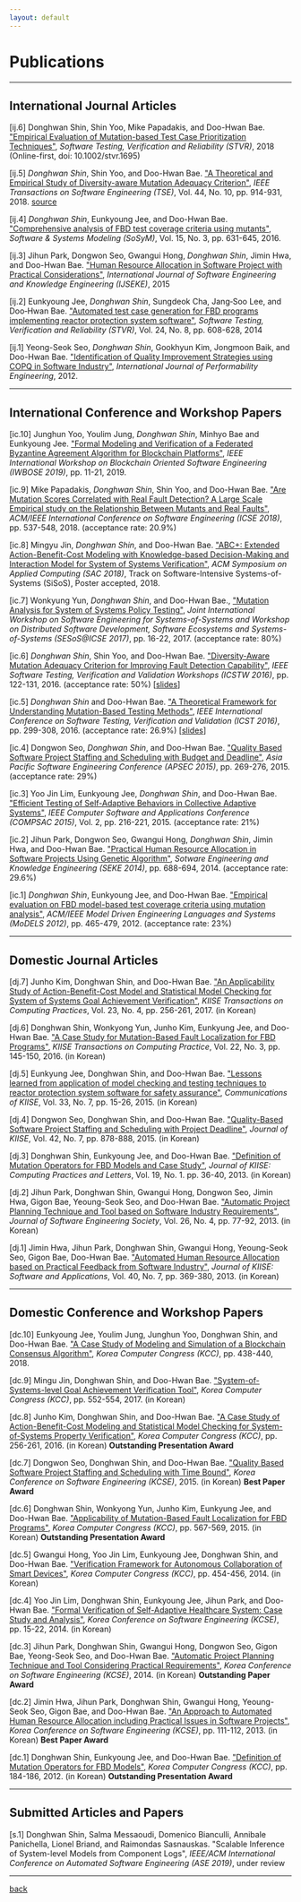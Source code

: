 ```yaml
---
layout: default
---
```


# Publications

* * *

## International Journal Articles
[ij.6] Donghwan Shin, Shin Yoo, Mike Papadakis, and Doo-Hwan Bae. ["Empirical Evaluation of Mutation-based Test Case Prioritization Techniques"](https://onlinelibrary.wiley.com/doi/abs/10.1002/stvr.1695), *Software Testing, Verification and Reliability (STVR)*, 2018 (Online-first, doi: 10.1002/stvr.1695) 

[ij.5]	*Donghwan Shin*, Shin Yoo, and Doo-Hwan Bae. ["A Theoretical and Empirical Study of Diversity-aware Mutation Adequacy Criterion"](http://ieeexplore.ieee.org/document/7994647/), *IEEE Transactions on Software Engineering (TSE)*, Vol. 44, No. 10, pp. 914-931, 2018. [source](https://github.com/donghwan-shin/Diversity-aware-Mutation-Testing)

[ij.4] *Donghwan Shin*, Eunkyoung Jee, and Doo-Hwan Bae. ["Comprehensive analysis of FBD test coverage criteria using mutants"](https://rdcu.be/6eVL), *Software & Systems Modeling (SoSyM)*, Vol. 15, No. 3, pp. 631-645, 2016.

[ij.3]	Jihun Park, Dongwon Seo, Gwangui Hong, *Donghwan Shin*, Jimin Hwa, and Doo-Hwan Bae. ["Human Resource Allocation in Software Project with Practical Considerations"](http://www.worldscientific.com/doi/abs/10.1142/S021819401540001X), *International Journal of Software Engineering and Knowledge Engineering (IJSEKE)*, 2015

[ij.2]	Eunkyoung Jee, *Donghwan Shin*, Sungdeok Cha, Jang‐Soo Lee, and Doo‐Hwan Bae. ["Automated test case generation for FBD programs implementing reactor protection system software"](http://onlinelibrary.wiley.com/doi/10.1002/stvr.1548/full), *Software Testing, Verification and Reliability (STVR)*, Vol. 24, No. 8, pp. 608-628, 2014

[ij.1]	Yeong-Seok Seo, *Donghwan Shin*, Gookhyun Kim, Jongmoon Baik, and Doo-Hwan Bae. ["Identification of Quality Improvement Strategies using COPQ in Software Industry"](https://www.researchgate.net/profile/Donghwan_Shin/publication/274084972_Identification_of_Quality_Improvement_Strategies_using_COPQ_in_Software_Industry/links/55163f0a0cf2f7d80a36aa21.pdf), *International Journal of Performability Engineering*, 2012.

* * *

## International Conference and Workshop Papers

[ic.10]	Junghun Yoo, Youlim Jung, *Donghwan Shin*, Minhyo Bae and Eunkyoung Jee. ["Formal Modeling and Verification of a Federated Byzantine Agreement Algorithm for Blockchain Platforms"](https://ieeexplore.ieee.org/document/8666514), *IEEE International Workshop on Blockchain Oriented Software Engineering (IWBOSE 2019)*, pp. 11-21, 2019.

[ic.9]	Mike Papadakis, *Donghwan Shin*, Shin Yoo, and Doo-Hwan Bae. ["Are Mutation Scores Correlated with Real Fault Detection? A Large Scale Empirical study on the Relationship Between Mutants and Real Faults"](https://dl.acm.org/citation.cfm?doid=3180155.3180183), *ACM/IEEE International Conference on Software Engineering (ICSE 2018)*, pp. 537-548, 2018. (acceptance rate: 20.9%)

[ic.8]	Mingyu Jin, *Donghwan Shin*, and Doo-Hwan Bae. ["ABC+: Extended Action-Benefit-Cost Modeling with Knowledge-based Decision-Making and Interaction Model for System of Systems Verification"](https://doi.org/10.1145/3167132.3167426), *ACM Symposium on Applied Computing (SAC 2018)*, Track on Software-Intensive Systems-of-Systems (SiSoS), Poster accepted, 2018.

[ic.7]	Wonkyung Yun, *Donghwan Shin*, and Doo-Hwan Bae., ["Mutation Analysis for System of Systems Policy Testing"](http://dl.acm.org/citation.cfm?id=3103200), *Joint International Workshop on Software Engineering for Systems-of-Systems and Workshop on Distributed Software Development, Software Ecosystems and Systems-of-Systems (SESoS@ICSE 2017)*, pp. 16-22, 2017. (acceptance rate: 80%)

[ic.6]	*Donghwan Shin*, Shin Yoo, and Doo-Hwan Bae. ["Diversity-Aware Mutation Adequacy Criterion for Improving Fault Detection Capability"](https://doi.org/10.1109/ICSTW.2016.37), *IEEE Software Testing, Verification and Validation Workshops (ICSTW 2016)*, pp. 122-131, 2016. (acceptance rate: 50%) [[slides](http://www.slideshare.net/Donghwan_Shin/diversityaware-mutation-adequacy-criterion-for-improving-fault-detection-capability)]

[ic.5]	*Donghwan Shin* and Doo-Hwan Bae. ["A Theoretical Framework for Understanding Mutation-Based Testing Methods"](https://doi.org/10.1109/ICST.2016.22), *IEEE International Conference on Software Testing, Verification and Validation (ICST 2016)*, pp. 299-308, 2016. (acceptance rate: 26.9%) [[slides](http://www.slideshare.net/Donghwan_Shin/a-theoretical-framework-for-understanding-mutationbased-testing-methods-61359215)]

[ic.4]	Dongwon Seo, *Donghwan Shin*, and Doo-Hwan Bae. ["Quality Based Software Project Staffing and Scheduling with Budget and Deadline"](http://ceur-ws.org/Vol-1519/paper12.pdf), *Asia Pacific Software Engineering Conference (APSEC 2015)*, pp. 269-276, 2015. (acceptance rate: 29%)

[ic.3]	Yoo Jin Lim, Eunkyoung Jee, *Donghwan Shin*, and Doo-Hwan Bae. ["Efficient Testing of Self-Adaptive Behaviors in Collective Adaptive Systems"](https://doi.org/10.1109/COMPSAC.2015.131), *IEEE Computer Software and Applications Conference (COMPSAC 2015)*, Vol. 2, pp. 216-221, 2015. (acceptance rate: 21%)

[ic.2]	Jihun Park, Dongwon Seo, Gwangui Hong, *Donghwan Shin*, Jimin Hwa, and Doo-Hwan Bae. ["Practical Human Resource Allocation in Software Projects Using Genetic Algorithm"](https://www.researchgate.net/profile/Reema_Ahmad2/post/Which_algorithm_is_best_for_human_resource_allocation/attachment/59d632b979197b80779906fc/AS:371566182453249@1465599689675/download/Practical+Human+Resource+Allocation+in+Software+Projects+Using+Genetic+algorithm.pdf), *Sotware Engineering and Knowledge Engineering (SEKE 2014)*, pp. 688-694, 2014. (acceptance rate: 29.6%)

[ic.1]	*Donghwan Shin*, Eunkyoung Jee, and Doo-Hwan Bae. ["Empirical evaluation on FBD model-based test coverage criteria using mutation analysis"](https://doi.org/10.1007/978-3-642-33666-9_30), *ACM/IEEE Model Driven Engineering Languages and Systems (MoDELS 2012)*, pp. 465-479, 2012. (acceptance rate: 23%)

* * *

## Domestic Journal Articles

[dj.7]	Junho Kim, Donghwan Shin, and Doo-Hwan Bae. ["An Applicability Study of Action-Benefit-Cost Model and Statistical Model Checking for System of Systems Goal Achievement Verification"](https://www.dbpia.co.kr/Journal/ArticleDetail/NODE07153954), *KIISE Transactions on Computing Practices*, Vol. 23, No. 4, pp. 256-261, 2017. (in Korean)

[dj.6]	Donghwan Shin, Wonkyong Yun, Junho Kim, Eunkyung Jee, and Doo-Hwan Bae. ["A Case Study for Mutation-Based Fault Localization for FBD Programs"](http://www.dbpia.co.kr/Journal/ArticleDetail/NODE06617094), *KIISE Transactions on Computing Practice*, Vol. 22, No. 3, pp. 145-150, 2016. (in Korean)

[dj.5]	Eunkyung Jee, Donghwan Shin, and Doo-Hwan Bae. ["Lessons learned from application of model checking and testing techniques to reactor protection system software for safety assurance"](http://www.dbpia.co.kr/Article/NODE06384203), *Communications of KIISE*, Vol. 33, No. 7, pp. 15-26, 2015. (in Korean)

[dj.4]	Dongwon Seo, Donghwan Shin, and Doo-Hwan Bae. ["Quality-Based Software Project Staffing and Scheduling with Project Deadline"](http://www.dbpia.co.kr/Journal/ArticleDetail/NODE06381346), *Journal of KIISE*, Vol. 42, No. 7, pp. 878-888, 2015. (in Korean)

[dj.3]	Donghwan Shin, Eunkyoung Jee, and Doo-Hwan Bae. ["Definition of Mutation Operators for FBD Models and Case Study"](http://se.kaist.ac.kr/ekjee/paper/JKIISE2013-donghwan.pdf), *Journal of KIISE: Computing Practices and Letters*, Vol. 19, No. 1. pp. 36-40, 2013. (in Korean)

[dj.2]	Jihun Park, Donghwan Shin, Gwangui Hong, Dongwon Seo, Jimin Hwa, Gigon Bae, Yeoung-Seok Seo, and Doo-Hwan Bae. ["Automatic Project Planning Technique and Tool based on Software Industry Requirements"](http://se.kaist.ac.kr/jhpark/files/JSES-2013.12.pdf), *Journal of Software Engineering Society*, Vol. 26, No. 4, pp. 77-92, 2013. (in Korean)

[dj.1]	Jimin Hwa, Jihun Park, Donghwan Shin, Gwangui Hong, Yeoung-Seok Seo, Gigon Bae, Doo-Hwan Bae. ["Automated Human Resource Allocation based on Practical Feedback from Software Industry"](http://www.dbpia.co.kr/Journal/ArticleDetail/NODE02204963), *Journal of KIISE: Software and Applications*, Vol. 40, No. 7, pp. 369-380, 2013. (in Korean)

* * *

## Domestic Conference and Workshop Papers

[dc.10]	Eunkyoung Jee, Youlim Jung, Junghun Yoo, Donghwan Shin, and Doo-Hwan Bae. ["A Case Study of Modeling and Simulation of a Blockchain Consensus Algorithm"](https://www.dbpia.co.kr/journal/articleDetail?nodeId=NODE07613634), *Korea Computer Congress (KCC)*, pp. 438-440, 2018.

[dc.9]	Mingu Jin, Donghwan Shin, and Doo-Hwan Bae. ["System-of-Systems-level Goal Achievement Verification Tool"](http://www.dbpia.co.kr/Journal/ArticleDetail/NODE07207302), *Korea Computer Congress (KCC)*, pp. 552-554, 2017. (in Korean)

[dc.8]	Junho Kim, Donghwan Shin, and Doo-Hwan Bae. ["A Case Study of Action-Benefit-Cost Modeling and Statistical Model Checking for System-of-Systems Property Verification"](https://www.dbpia.co.kr/journal/articleDetail?nodeId=NODE07017590), *Korea Computer Congress (KCC)*, pp. 256-261, 2016. (in Korean) 
**Outstanding Presentation Award**

[dc.7]	Dongwon Seo, Donghwan Shin, and Doo-Hwan Bae. ["Quality Based Software Project Staffing and Scheduling with Time Bound"](http://se.kaist.ac.kr/paper/kor_proceeding/20150302_KCSE2015_DongwonSeo.pdf), *Korea Conference on Software Engineering (KCSE)*, 2015. (in Korean) 
**Best Paper Award**

[dc.6]	Donghwan Shin, Wonkyong Yun, Junho Kim, Eunkyung Jee, and Doo-Hwan Bae. ["Applicability of Mutation-Based Fault Localization for FBD Programs"](http://www.dbpia.co.kr/Journal/ArticleDetail/NODE06394146), *Korea Computer Congress (KCC)*, pp. 567-569, 2015. (in Korean)
**Outstanding Presentation Award**

[dc.5]	Gwangui Hong, Yoo Jin Lim, Eunkyoung Jee, Donghwan Shin, and Doo-Hwan Bae. ["Verification Framework for Autonomous Collaboration of Smart Devices"](http://www.dbpia.co.kr/Journal/ArticleDetail/NODE02444059), *Korea Computer Congress (KCC)*, pp. 454-456, 2014. (in Korean)

[dc.4]	Yoo Jin Lim, Donghwan Shin, Eunkyoung Jee, Jihun Park, and Doo-Hwan Bae. ["Formal Verification of Self-Adaptive Healthcare System: Case Study and Analysis"](http://se.kaist.ac.kr/ekjee/paper/KCSE2014-yjlim.pdf), *Korea Conference on Software Engineering (KCSE)*, pp. 15-22, 2014. (in Korean)

[dc.3]	Jihun Park, Donghwan Shin, Gwangui Hong, Dongwon Seo, Gigon Bae, Yeong-Seok Seo, and Doo-Hwan Bae. ["Automatic Project Planning Technique and Tool Considering Practical Requirements"](http://143.248.118.33/handle/10203/199339), *Korea Conference on Software Engineering (KCSE)*, 2014. (in Korean)
**Outstanding Paper Award**

[dc.2]	Jimin Hwa, Jihun Park, Donghwan Shin, Gwangui Hong, Yeoung-Seok Seo, Gigon Bae, and Doo-Hwan Bae. ["An Approach to Automated Human Resource Allocation including Practical Issues in Software Projects"](http://www.dbpia.co.kr/Journal/ArticleDetail/NODE02204963), *Korea Conference on Software Engineering (KCSE)*, pp. 111-112, 2013. (in Korean)
**Best Paper Award**

[dc.1]	Donghwan Shin, Eunkyoung Jee, and Doo-Hwan Bae. ["Definition of Mutation Operators for FBD Models"](http://se.kaist.ac.kr/ekjee/paper/KCC2012-donghwan.pdf), *Korea Computer Congress (KCC)*, pp. 184-186, 2012. (in Korean)
**Outstanding Presentation Award**

* * *

## Submitted Articles and Papers

[s.1]	Donghwan Shin, Salma Messaoudi, Domenico Bianculli, Annibale Panichella, Lionel Briand, and Raimondas Sasnauskas. "Scalable Inference of System-level Models from Component Logs", *IEEE/ACM International Conference on Automated Software Engineering (ASE 2019)*, under review

* * *

[back](./../)

